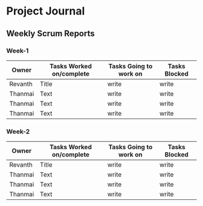 # Project Journal

## Weekly Scrum Reports

### Week-1

| Owner      | Tasks Worked on/complete | Tasks Going to work on | Tasks Blocked |
| ----------- | ----------- |----------- |----------- |
| Revanth      | Title       |    write  | write
| Thanmai   | Text        |  write  | write
| Thanmai   | Text        |  write  | write
| Thanmai   | Text        |  write  | write


### Week-2

| Owner      | Tasks Worked on/complete | Tasks Going to work on | Tasks Blocked |
| ----------- | ----------- |----------- |----------- |
| Revanth      | Title       |    write  | write
| Thanmai   | Text        |  write  | write
| Thanmai   | Text        |  write  | write
| Thanmai   | Text        |  write  | write
